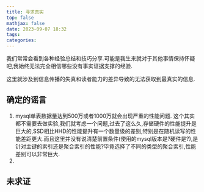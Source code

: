 ```yaml
---
title: 寻求真实
top: false
mathjax: false
date: 2023-09-07 18:32
tags:
categories:
---
```

我们常常会看到各种经验总结和技巧分享.可能是我生来就对于其他事情保持怀疑吧,我始终无法完全相信哪些没有事实证据支撑的经验.


这里就涉及到信息传播的失真和读者能力的差异导致的无法获取到最真实的信息.


## 确定的谣言
1. mysql单表数据量达到500万或者1000万就会出现严重的性能问题. 这个其实都不需要去做实验,我们就考虑一个问题,过去了这么久,存储硬件的性能提升是巨大的,SSD相比HHD的性能提升有一个数量级的差别,特别是在随机读写的性能差距更大.而且这里并没有说清楚前置条件(使用的mysql版本是?硬件是?),是针对主键的索引还是聚合索引的性能?毕竟选择了不同的类型的聚合索引,性能差别可以非常巨大.
2. 



## 未求证